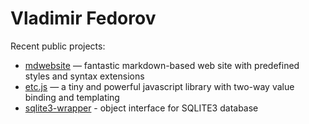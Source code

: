 # Vladimir Fedorov

Recent public projects:

- [mdwebsite](https://vladimirfedorov.github.io/mdwebsite/) — fantastic markdown-based web site with predefined styles and syntax extensions
- [etc.js](https://vladimirfedorov.github.io/etcetera/) — a tiny and powerful javascript library with two-way value binding and templating
- [sqlite3-wrapper](http://vladimirfedorov.github.io/sqlite3-wrapper/) - object interface for SQLITE3 database

